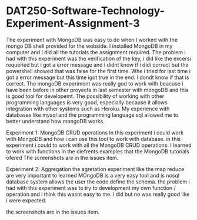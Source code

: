 # DAT250-Software-Technology-Experiment-Assignment-3
The experiment with MongoDB was easy to do when I worked with the mongo DB shell provided for the webside. I installed MongoDB in my computer and I did all the tutorials the assignment required. The problem i had with this experiment was the verification of the key, i did like the excersi requeried but i got a error message and i didnt know if i didi correct but the powershell showed that was false for the first time. Whe i tried for last time i got a error message but this time igot true in the end. I dondt know if that is correct. The mongoDB experiment was really god to work with beacuse i have been before in other proyects in last semester with mongoDB and this is good tool for developemt. The possibility of working with other programming languages is very good, especially because it allows integration with other systems such as Heroku. My experience with databases like mysql and the programming language sql allowed me to better understand how mongoDB works.

Experiment 1: MongoDB CRUD operations In this experiment i could work with MongoDB and how i can use this tool to work with database. in this experiment i could to work with all the MongoDB CRUD operations. I learned to work with functions in the diefrents examples that the MongoDB tutorials ofered The screenshots are in the issues item.

Experiment 2: Aggregation the agretation experiment like the map reduce are very important to learned MOngoDB is a very easy tool and is nosql database system allows the user the code define the schema. the problem i had with this experiment was to try to development my own function / operation and i think this wasnt easy to me. i did but no was really good like i were expected.

the screenshots are in the issues item.
